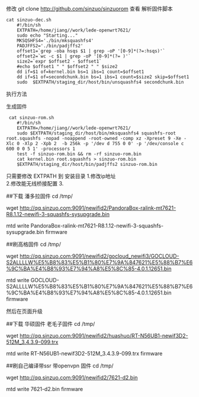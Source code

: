 

修改  git clone http://github.com/sinzuo/sinzuorom
查看 
解析固件脚本
```
cat sinzuo-dec.sh 
    #!/bin/sh
    EXTPATH=/home/jiang//work/lede-openwrt7621/
    sudo echo "Starting..."
    MKSQSHFS4='./bin/mksquashfs4'
    PADJFFS2='./bin/padjffs2'
    offset1=`grep -oba hsqs $1 | grep -oP '[0-9]*(?=:hsqs)'`
    offset2=`wc -c $1 | grep -oP '[0-9]*(?= )'`
    size2=`expr $offset2 - $offset1`
    #echo $offset1 " " $offset2 " " $size2
    dd if=$1 of=kernel.bin bs=1 ibs=1 count=$offset1
    dd if=$1 of=secondchunk.bin bs=1 ibs=1 count=$size2 skip=$offset1
    sudo  $EXTPATH/staging_dir/host/bin/unsquashfs4 secondchunk.bin
```    
执行方法 

生成固件
```
 cat sinzuo-rom.sh 
    #!/bin/sh
    EXTPATH=/home/jiang//work/lede-openwrt7621/
    sudo $EXTPATH/staging_dir/host/bin/mksquashfs4 squashfs-root root.squashfs -nopad -noappend -root-owned -comp xz -Xpreset 9 -Xe -Xlc 0 -Xlp 2 -Xpb 2  -b 256k -p '/dev d 755 0 0' -p '/dev/console c 600 0 0 5 1' -processors 1
    test -f sinzuo-rom.bin && rm -rf sinzuo-rom.bin
    cat kernel.bin root.squashfs > sinzuo-rom.bin
    $EXTPATH/staging_dir/host/bin/padjffs2 sinzuo-rom.bin
```

只需要修改 EXTPATH 到 安装目录
1.修改ip地址  
2.修改能无线桥接配置
3.

##下载 潘多拉固件
cd /tmp/

wget http://qq.sinzuo.com:9091/newifid2/PandoraBox-ralink-mt7621-R8.1.12-newifi-3-squashfs-sysupgrade.bin

mtd write PandoraBox-ralink-mt7621-R8.1.12-newifi-3-squashfs-sysupgrade.bin firmware

##刷高格固件
cd /tmp/

wget      http://qq.sinzuo.com:9091/newifid2/gocloud_newifi3/GOCLOUD-S2ALLLLW%E5%B8%83%E5%B1%80%E7%9A%847621%E5%88%B7%E6%9C%BA%E4%B8%93%E7%94%A8%E5%8C%85-4.0.1.12651.bin

mtd write GOCLOUD-S2ALLLLW%E5%B8%83%E5%B1%80%E7%9A%847621%E5%88%B7%E6%9C%BA%E4%B8%93%E7%94%A8%E5%8C%85-4.0.1.12651.bin firmware



然后在页面升级

##下载 华硕固件 老毛子固件
cd /tmp/

wget http://qq.sinzuo.com:9091/newifid2/huashuo/RT-N56UB1-newif3D2-512M_3.4.3.9-099.trx

mtd write RT-N56UB1-newif3D2-512M_3.4.3.9-099.trx firmware

##刷自己编译带ssr 带openvpn 固件
cd /tmp/

wget http://qq.sinzuo.com:9091/newifid2/7621-d2.bin

mtd write 7621-d2.bin firmware


